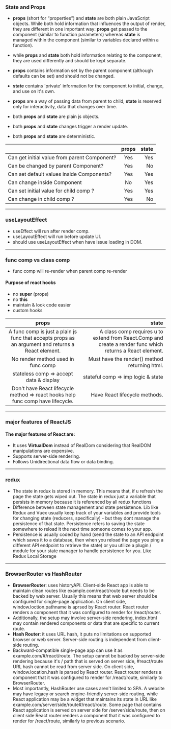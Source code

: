 ### State and Props
- **props** (short for “properties”) and **state** are both plain JavaScript objects. While both hold information that influences the output of render, they are different in one important way: **props** get passed to the component (similar to function parameters) whereas **state** is managed within the component (similar to variables declared within a function).
- while **props** and **state** both hold information relating to the component, they are used differently and should be kept separate.
- **props** contains information set by the parent component (although defaults can be set) and should not be changed.
- **state** contains 'private' information for the component to initial, change, and use on it's own.
- **props** are a way of passing data from parent to child, **state** is reserved only for interactivity, data that changes over time.

- both **props** and **state** are plain js objects.
- both **props** and **state** changes trigger a render update.
- both **props** and **state** are deterministic.

|   | **props**  | **state** |
| :------------ |:---------------:| -----:|
| Can get initial value from parent Component? | Yes | Yes |
| Can be changed by parent Component? | Yes | No |
| Can set default values inside Components? | Yes | Yes |
| Can change inside Component | No | Yes |
| Can set initial value for child comp ? | Yes | Yes |
| Can change in child comp ? | Yes | No |

-------------
### useLayoutEffect
- useEffect will run after render comp.
- useLayoutEffect will run before update UI.
- should use useLayoutEffect when have issue loading in DOM.

-------------
### func comp vs class comp
- func comp will re-render when parent comp re-render
#### Purpose of react hooks

* no **super** (props)
* no **this**
* maintain & look code easier
* custom hooks

| **props**  | **state** |
|:---------------:| -----:|
|A func comp is just a plain js func that accepts props as an argument and returns a React element.|A class comp requires u to extend from React.Comp and create a render func which returns a React element.
|No render method used in func comp|Must have the render() method returning html.|
|stateless comp => accept data & display|stateful comp => imp logic & state|
|Don't have React lifecycle method => react hooks help func comp have lifecycle.|Have React lifecycle methods.|

-------------
### major features of ReactJS

#### The major features of React are:

* It uses **VirtualDom** instead of RealDom considering that RealDOM manipulations are expensive.
* Supports server-side rendering.
* Follows Unidirectional data flow or data binding.

-------------
### redux
- The state in redux is stored in memory. This means that, if u refresh the page the state gets wiped out. The state in redux just a variable that persists in memory because it is referenced by all redux functions
- Difference between state management and state persistence. Lib like Redux and Vuex usually keep track of your variables and provide tools for changing state (reducers, specifically) - but they dont manage the persistence of that state. Persistence refers to saving the state somewhere to reload it the next time someone comes to your app.
- Persistence is usually coded by hand (send the state to an API endpoint which saves it to a database, then when you reload the page you ping a different API endpoint to retrieve the state) or you utilize a plugin / module for your state manager to handle persistence for you. Like Redux Local Storage  
-------------
### BrowserRouter vs HashRouter
- **BrowserRouter**: uses historyAPI. Client-side React app is able to maintain clean routes like example.com/react/route but needs to be backed by web server. Usually this means that web server should be configured for single-page application. On client side, window.loction.pathname is aprsed by React router. React router renders a component that it was configured to render for /react/router.
- Additionally, the setup may involve server-side rendering, index.html may contain rendered components or data that are specific to current route.
- **Hash Router**: it uses URL hash, it puts no limitations on supported browser or web server. Server-side routing is independent from client-side routing.
- Backward-compatible single-page app can use it as example.com/#/react/route. The setup cannot be backed by server-side rendering because it's / path that is served on server side, #react/route URL hash cannot be read from server side. On client side, window.location.hash is parsed by React router. React router renders a component that it was configured to render for /react/route, similarly to BrowserRouter.
- Most importantly, HashRouter use cases aren't limited to SPA. A website may have legacy or search engine-friendly server-side routing, while React application may be a widget that maintains its state in URL like example.com/server/side/route#/react/route. Some page that contains React application is served on server side for /server/side/route, then on client side React router renders a component that it was configured to render for /react/route, similarly to previous scenario. 